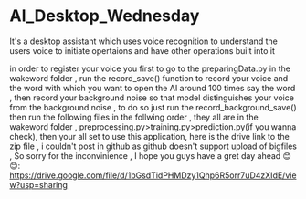 # AI_Desktop_Wednesday

It's a desktop assistant which uses voice recognition to understand the users voice to initiate opertaions and have other operations built into it

in order to register your voice you first to go to the preparingData.py in the wakeword folder , run the record_save() function to record your voice and the word with which you want to open the AI around 100 times say the word , then record your background noise so that model distinguishes your voice from the background noise , to do so just run the record_background_save()
then run the following files in the follwing order , they all are in the wakeword folder , 
preprocessing.py>training.py>prediction.py(if you wanna check), then your all set to use this application, here is the drive link to the zip file , i couldn't post in github as github doesn't support upload of bigfiles , So sorry for the inconvinience , I hope you guys have a gret day ahead 😊😊:
https://drive.google.com/file/d/1bGsdTidPHMDzy1Qhp6R5orr7uD4zXIdE/view?usp=sharing
